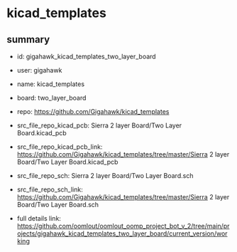 # kicad_templates
 
## summary 
* id: gigahawk_kicad_templates_two_layer_board
* user: gigahawk
* name: kicad_templates
* board: two_layer_board
* repo: https://github.com/Gigahawk/kicad_templates
* src_file_repo_kicad_pcb: Sierra 2 layer Board/Two Layer Board.kicad_pcb
* src_file_repo_kicad_pcb_link: https://github.com/Gigahawk/kicad_templates/tree/master/Sierra 2 layer Board/Two Layer Board.kicad_pcb


* src_file_repo_sch: Sierra 2 layer Board/Two Layer Board.sch
* src_file_repo_sch_link: https://github.com/Gigahawk/kicad_templates/tree/master/Sierra 2 layer Board/Two Layer Board.sch
* full details link: https://github.com/oomlout/oomlout_oomp_project_bot_v_2/tree/main/projects/gigahawk_kicad_templates_two_layer_board/current_version/working  






